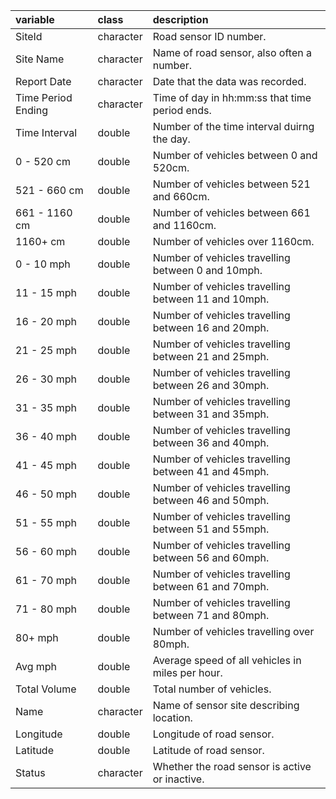 |variable           |class     |description                           |
|:------------------|:---------|:-------------------------------------|
|SiteId             |character |Road sensor ID number. |
|Site Name          |character |Name of road sensor, also often a number. |
|Report Date        |character |Date that the data was recorded. |
|Time Period Ending |character |Time of day in hh:mm:ss that time period ends. |
|Time Interval      |double    |Number of the time interval duirng the day. |
|0 - 520 cm         |double    |Number of vehicles between 0 and 520cm. |
|521 - 660 cm       |double    |Number of vehicles between 521 and 660cm. |
|661 - 1160 cm      |double    |Number of vehicles between 661 and 1160cm. |
|1160+ cm           |double    |Number of vehicles over 1160cm. |
|0 - 10 mph         |double    |Number of vehicles travelling between 0 and 10mph. |
|11 - 15 mph        |double    |Number of vehicles travelling between 11 and 10mph. |
|16 - 20 mph        |double    |Number of vehicles travelling between 16 and 20mph. |
|21 - 25 mph        |double    |Number of vehicles travelling between 21 and 25mph. |
|26 - 30 mph        |double    |Number of vehicles travelling between 26 and 30mph. |
|31 - 35 mph        |double    |Number of vehicles travelling between 31 and 35mph. |
|36 - 40 mph        |double    |Number of vehicles travelling between 36 and 40mph. |
|41 - 45 mph        |double    |Number of vehicles travelling between 41 and 45mph. |
|46 - 50 mph        |double    |Number of vehicles travelling between 46 and 50mph. |
|51 - 55 mph        |double    |Number of vehicles travelling between 51 and 55mph. |
|56 - 60 mph        |double    |Number of vehicles travelling between 56 and 60mph. |
|61 - 70 mph        |double    |Number of vehicles travelling between 61 and 70mph. |
|71 - 80 mph        |double    |Number of vehicles travelling between 71 and 80mph. |
|80+ mph            |double    |Number of vehicles travelling over 80mph. |
|Avg mph            |double    |Average speed of all vehicles in miles per hour. |
|Total Volume       |double    |Total number of vehicles. |
|Name               |character |Name of sensor site describing location. |
|Longitude          |double    |Longitude of road sensor. |
|Latitude           |double    |Latitude of road sensor. |
|Status             |character |Whether the road sensor is active or inactive. |

